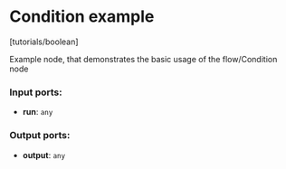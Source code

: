 # Condition example

[tutorials/boolean]

Example node, that demonstrates the basic usage of the flow/Condition node

### Input ports:

* __run__: `any`

### Output ports:

* __output__: `any`

